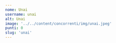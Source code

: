 ```yaml
---
nome: Unai
username: unai
alt: Unai
image: '../../content/concorrenti/img/unai.jpeg'
punti: 0
slug: 'unai'
---
```

